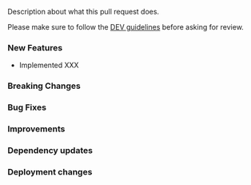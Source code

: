 Description about what this pull request does.

Please make sure to follow the [DEV guidelines](https://gen3.org/resources/developer/dev-introduction/) before asking for review.

### New Features

- Implemented XXX

### Breaking Changes

### Bug Fixes

### Improvements

### Dependency updates

### Deployment changes
